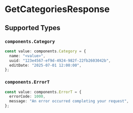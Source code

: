 # GetCategoriesResponse


## Supported Types

### `components.Category`

```typescript
const value: components.Category = {
  name: "<value>",
  uuid: "123e4567-ef9d-4924-982f-22fb2603042b",
  editDate: "2025-07-01 12:00:00",
};
```

### `components.ErrorT`

```typescript
const value: components.ErrorT = {
  errorCode: 1000,
  message: "An error occurred completing your request",
};
```

